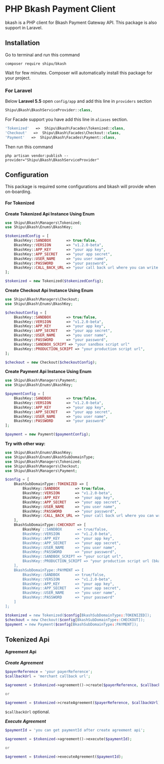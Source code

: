 # PHP Bkash Payment Client

bkash is a PHP client for Bkash Payment Gateway API. This package is also support in Laravel.

## Installation

Go to terminal and run this command

```shell
composer require shipu/bkash
```

Wait for few minutes. Composer will automatically install this package for your project.

### For Laravel

Below **Laravel 5.5** open `config/app` and add this line in `providers` section

```php
Shipu\Bkash\BkashServiceProvider::class,
```

For Facade support you have add this line in `aliases` section.

```php
'Tokenized'   =>  Shipu\Bkash\Facades\Tokenized::class,
'Checkout'   =>  Shipu\Bkash\Facades\Checkout::class,
'Payment'   =>  Shipu\Bkash\Facades\Payment::class,
```

Then run this command

```shell
php artisan vendor:publish --provider="Shipu\Bkash\BkashServiceProvider"
```

## Configuration

This package is required some configurations and bkash will provide when on-boarding. 

#### For Tokenized

**Create Tokenized Api Instance Using Enum**
```php
use Shipu\Bkash\Managers\Tokenized;
use Shipu\Bkash\Enums\BkashKey;

$tokenizedConfig = [
    BkashKey::SANDBOX       => true/false,
    BkashKey::VERSION       => "v1.2.0-beta",
    BkashKey::APP_KEY       => "your app key",
    BkashKey::APP_SECRET    => "your app secret",
    BkashKey::USER_NAME     => "you user name",
    BkashKey::PASSWORD      => "your password",
    BkashKey::CALL_BACK_URL => "your call back url where you can write your logic",
];

$tokenized = new Tokenized($tokenizedConfig);
```

**Create Checkout Api Instance Using Enum**
```php
use Shipu\Bkash\Managers\Checkout;
use Shipu\Bkash\Enums\BkashKey;

$checkoutConfig = [
    BkashKey::SANDBOX       => true/false,
    BkashKey::VERSION       => "v1.2.0-beta",
    BkashKey::APP_KEY       => "your app key",
    BkashKey::APP_SECRET    => "your app secret",
    BkashKey::USER_NAME     => "you user name",
    BkashKey::PASSWORD      => "your password",
    BkashKey::SANDBOX_SCRIPT => "your sandbox script url"
    BkashKey::PRODUCTION_SCRIPT => "your production script url",
];

$checkout = new Checkout($checkoutConfig);
```

**Create Payment Api Instance Using Enum**
```php
use Shipu\Bkash\Managers\Payment;
use Shipu\Bkash\Enums\BkashKey;

$paymentConfig = [
    BkashKey::SANDBOX       => true/false,
    BkashKey::VERSION       => "v1.2.0-beta",
    BkashKey::APP_KEY       => "your app key",
    BkashKey::APP_SECRET    => "your app secret",
    BkashKey::USER_NAME     => "you user name",
    BkashKey::PASSWORD      => "your password"
];

$payment = new Payment($paymentConfig);
```

**Try with other way:**
```php
use Shipu\Bkash\Enums\BkashKey;
use Shipu\Bkash\Enums\BkashSubDomainType;
use Shipu\Bkash\Managers\Tokenized;
use Shipu\Bkash\Managers\Checkout;
use Shipu\Bkash\Managers\Payment;

$config = [
    BkashSubDomainType::TOKENIZED => [
        BkashKey::SANDBOX       => true/false,
        BkashKey::VERSION       => "v1.2.0-beta",
        BkashKey::APP_KEY       => "your app key",
        BkashKey::APP_SECRET    => "your app secret",
        BkashKey::USER_NAME     => "you user name",
        BkashKey::PASSWORD      => "your password",
        BkashKey::CALL_BACK_URL => "your call back url where you can write your logic",
    ],
    BkashSubDomainType::CHECKOUT => [
        BkashKey`::SANDBOX       => true/false,
        BkashKey::VERSION       => "v1.2.0-beta",
        BkashKey::APP_KEY       => "your app key",
        BkashKey::APP_SECRET    => "your app secret",
        BkashKey::USER_NAME     => "you user name",
        BkashKey::PASSWORD      => "your password",
        BkashKey::SANDBOX_SCRIPT => "your script url",
        BkashKey::PRODUCTION_SCRIPT => "your production script url (bkash will provide when on-boarding)",
    ],
    BkashSubDomainType::PAYMENT => [
        BkashKey::SANDBOX       => true/false,
        BkashKey::VERSION       => "v1.2.0-beta",
        BkashKey::APP_KEY       => "your app key",
        BkashKey::APP_SECRET    => "your app secret",
        BkashKey::USER_NAME     => "you user name",
        BkashKey::PASSWORD      => "your password"
    ]
];

$tokenized = new Tokenized($config[BkashSubDomainType::TOKENIZED]);
$checkout = new Checkout($config[BkashSubDomainType::CHECKOUT]);
$payment = new Payment($config[BkashSubDomainType::PAYMENT]);
```

## Tokenized Api

#### Agreement Api

***Create Agreement***
```php
$payerReference = 'your payerReference';
$callbackUrl = 'merchant callback url';

$agreement = $tokenized->agreement()->create($payerReference, $callbackUrl);

or 

$agreement = $tokenized->createAgreement($payerReference, $callbackUrl);
```
`$callbackUrl` optional.

***Execute Agreement***
```php
$paymentId = 'you can get paymentId after create agreement api';

$agreement = $tokenized->agreement()->execute($paymentId);

or 

$agreement = $tokenized->executeAgreement($paymentId);
```
